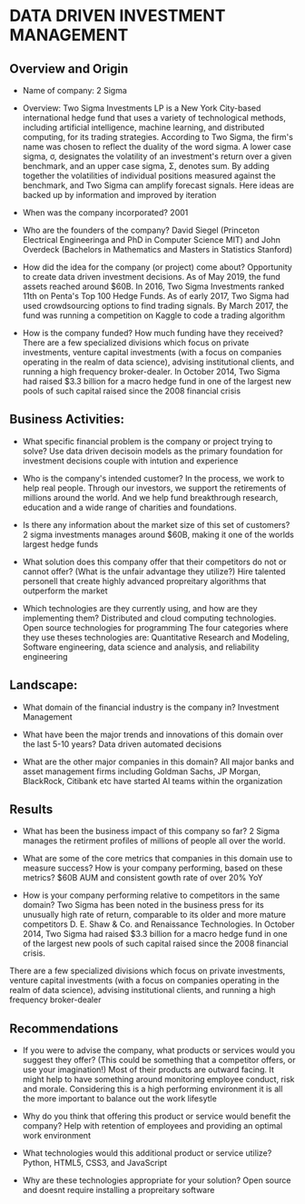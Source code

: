 
# DATA DRIVEN INVESTMENT MANAGEMENT

## Overview and Origin

* Name of company: 2 Sigma

* Overview: Two Sigma Investments LP is a New York City-based international hedge fund that uses    a variety of technological methods, including artificial intelligence, machine learning, and distributed computing, for its trading strategies. According to Two Sigma, the firm's name was    chosen to reflect the duality of the word sigma. A lower case sigma, σ, designates the volatility of an investment's return over a given benchmark, and an upper case sigma, Σ, denotes sum. By adding together the volatilities of individual positions measured against the benchmark, and Two Sigma can amplify forecast signals. Here ideas are backed up by information and improved by iteration

* When was the company incorporated? 2001

* Who are the founders of the company? David Siegel (Princeton Electrical Engineeringa and PhD in Computer Science MIT) and John Overdeck (Bachelors in Mathematics and Masters in Statistics Stanford)

* How did the idea for the company (or project) come about? Opportunity to create data driven investment decisions. As of May 2019, the fund assets reached around $60B. In 2016, Two Sigma Investments ranked 11th on Penta's Top 100 Hedge Funds. As of early 2017, Two Sigma had used crowdsourcing options to find trading signals. By March 2017, the fund was running a competition on Kaggle to code a trading algorithm

* How is the company funded? How much funding have they received?
There are a few specialized divisions which focus on private investments, venture capital investments (with a focus on companies operating in the realm of data science), advising institutional clients, and running a high frequency broker-dealer. In October 2014, Two Sigma had raised $3.3 billion for a macro hedge fund in one of the largest new pools of such capital raised since the 2008 financial crisis

## Business Activities:

* What specific financial problem is the company or project trying to solve? Use data driven decisoin models as the primary foundation for investment decisions couple with intution and experience 

* Who is the company's intended customer? In the process, we work to help real people. Through our investors, we support the retirements of millions around the world. And we help fund breakthrough research, education   and a wide range of charities and foundations.  

* Is there any information about the market size of this set of customers?
  2 sigma investments manages around $60B, making it one of the worlds largest hedge funds

* What solution does this company offer that their competitors do not or cannot offer? (What is the unfair advantage they utilize?)
  Hire talented personell that create highly advanced propreitary algorithms that outperform the market 

* Which technologies are they currently using, and how are they implementing them? 
  Distributed and cloud computing technologies. Open source technologies for programming 
  The four categories where they use theses technologies are: Quantitative Research and Modeling, Software engineering, data science and analysis, and reliability engineering 

## Landscape:

* What domain of the financial industry is the company in? Investment Management

* What have been the major trends and innovations of this domain over the last 5-10 years? Data driven automated decisions

* What are the other major companies in this domain? All major banks and asset management firms including Goldman Sachs, JP Morgan, BlackRock, Citibank etc have started AI teams within the organization

## Results

* What has been the business impact of this company so far? 2 Sigma manages the retirment profiles of millions of people all over the world.

* What are some of the core metrics that companies in this domain use to measure success? How is your company performing, based on these metrics?
  $60B AUM and consistent gowth rate of over 20% YoY
   
* How is your company performing relative to competitors in the same domain? Two Sigma has been noted in the business press for its unusually high rate of return, comparable to its older and more mature competitors     D. E. Shaw & Co. and Renaissance Technologies. In October 2014, Two Sigma had raised $3.3 billion for a macro hedge fund in one of the largest new pools of such capital raised since the 2008 financial crisis.

There are a few specialized divisions which focus on private investments, venture capital investments (with a focus on companies operating in the realm of data science), advising institutional clients, and running a high frequency broker-dealer

## Recommendations

* If you were to advise the company, what products or services would you suggest they offer? (This could be something that a competitor offers, or use your imagination!) 
  Most of their products are outward facing. It might help to have something around monitoring employee conduct, risk and morale. Considering this is a high performing environment it is all the more important to balance out the work lifesytle

* Why do you think that offering this product or service would benefit the company? Help with retention of employees and providing an optimal work environment

* What technologies would this additional product or service utilize? Python, HTML5, CSS3, and JavaScript

* Why are these technologies appropriate for your solution? Open source and doesnt require installing a propreitary software 

